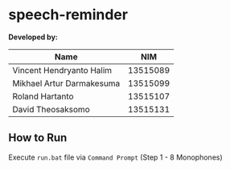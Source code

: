 # speech-reminder

**Developed by:**  

| Name | NIM |
| ---- | --- |
| Vincent Hendryanto Halim | 13515089 |
| Mikhael Artur Darmakesuma | 13515099 |
| Roland Hartanto | 13515107 |
| David Theosaksomo | 13515131 |

## How to Run
Execute `run.bat` file via `Command Prompt` (Step 1 - 8 Monophones)
